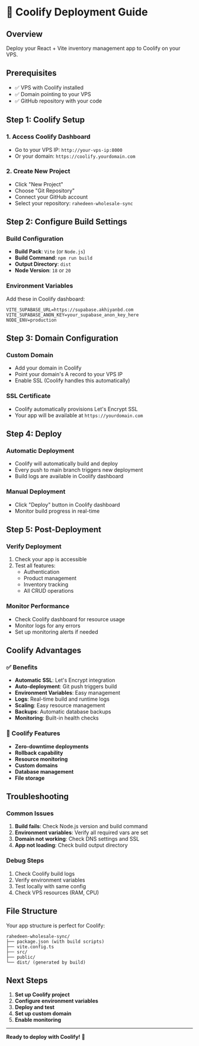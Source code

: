 # 🚀 Coolify Deployment Guide

## Overview
Deploy your React + Vite inventory management app to Coolify on your VPS.

## Prerequisites
- ✅ VPS with Coolify installed
- ✅ Domain pointing to your VPS
- ✅ GitHub repository with your code

## Step 1: Coolify Setup

### 1. Access Coolify Dashboard
- Go to your VPS IP: `http://your-vps-ip:8000`
- Or your domain: `https://coolify.yourdomain.com`

### 2. Create New Project
- Click "New Project"
- Choose "Git Repository"
- Connect your GitHub account
- Select your repository: `rahedeen-wholesale-sync`

## Step 2: Configure Build Settings

### Build Configuration
- **Build Pack**: `Vite` (or `Node.js`)
- **Build Command**: `npm run build`
- **Output Directory**: `dist`
- **Node Version**: `18` or `20`

### Environment Variables
Add these in Coolify dashboard:
```
VITE_SUPABASE_URL=https://supabase.akhiyanbd.com
VITE_SUPABASE_ANON_KEY=your_supabase_anon_key_here
NODE_ENV=production
```

## Step 3: Domain Configuration

### Custom Domain
- Add your domain in Coolify
- Point your domain's A record to your VPS IP
- Enable SSL (Coolify handles this automatically)

### SSL Certificate
- Coolify automatically provisions Let's Encrypt SSL
- Your app will be available at `https://yourdomain.com`

## Step 4: Deploy

### Automatic Deployment
- Coolify will automatically build and deploy
- Every push to main branch triggers new deployment
- Build logs are available in Coolify dashboard

### Manual Deployment
- Click "Deploy" button in Coolify dashboard
- Monitor build progress in real-time

## Step 5: Post-Deployment

### Verify Deployment
1. Check your app is accessible
2. Test all features:
   - Authentication
   - Product management
   - Inventory tracking
   - All CRUD operations

### Monitor Performance
- Check Coolify dashboard for resource usage
- Monitor logs for any errors
- Set up monitoring alerts if needed

## Coolify Advantages

### ✅ Benefits
- **Automatic SSL**: Let's Encrypt integration
- **Auto-deployment**: Git push triggers build
- **Environment Variables**: Easy management
- **Logs**: Real-time build and runtime logs
- **Scaling**: Easy resource management
- **Backups**: Automatic database backups
- **Monitoring**: Built-in health checks

### 🔧 Coolify Features
- **Zero-downtime deployments**
- **Rollback capability**
- **Resource monitoring**
- **Custom domains**
- **Database management**
- **File storage**

## Troubleshooting

### Common Issues
1. **Build fails**: Check Node.js version and build command
2. **Environment variables**: Verify all required vars are set
3. **Domain not working**: Check DNS settings and SSL
4. **App not loading**: Check build output directory

### Debug Steps
1. Check Coolify build logs
2. Verify environment variables
3. Test locally with same config
4. Check VPS resources (RAM, CPU)

## File Structure
Your app structure is perfect for Coolify:
```
rahedeen-wholesale-sync/
├── package.json (with build scripts)
├── vite.config.ts
├── src/
├── public/
└── dist/ (generated by build)
```

## Next Steps
1. **Set up Coolify project**
2. **Configure environment variables**
3. **Deploy and test**
4. **Set up custom domain**
5. **Enable monitoring**

---
**Ready to deploy with Coolify!** 🎉
